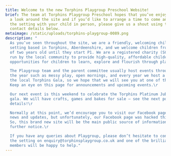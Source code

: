 ```yaml
---
title: Welcome to the new Torphins Playgroup Preschool Website!
brief: The team at Torphins Playgroup Preschool hopes that you’ve enjoyed having
  a look around the site and if you’d like to arrange a time to come and visit
  the setting with your child in person, please give us a shout using the
  contact details below.
metaimage: /static/uploads/torphins-playgroup-0089.png
description: "
  As you’ve seen throughout the site, we are a friendly, welcoming childcare
  setting based in Torphins, Aberdeenshire, and we welcome children from the age
  of two years old until they start P1. We are a registered charity (SC008749)
  run by the local community to provide high-quality, affordable childcare and
  opportunities for children to learn, explore and flourish through play.\r

  The Playgroup team and the parent committee usually host events throughout
  the year such as messy play, open mornings, and every year we host a stand at
  the local Torphins Gala, so we hope that we will see you at one of them soon!
  Keep an eye on this page for announcements and upcoming events.\r

  Our next event is this weekend to celebrate the Torphins Platinum Jubilee
  gala. We will have crafts, games and bakes for sale – see the next post for
  details!\r

  Normally at this point, we’d encourage you to visit our Facebook page for
  news and updates, but unfortunately, our Facebook page was hacked this week.
  So, this brand new site will be the main public source of information until
  further notice.\r

  If you have any queries about Playgroup, please don’t hesitate to contact
  the setting on enquiry@torphinsplaygroup.co.uk and one of the brilliant team
  members will be happy to help."
---
```

